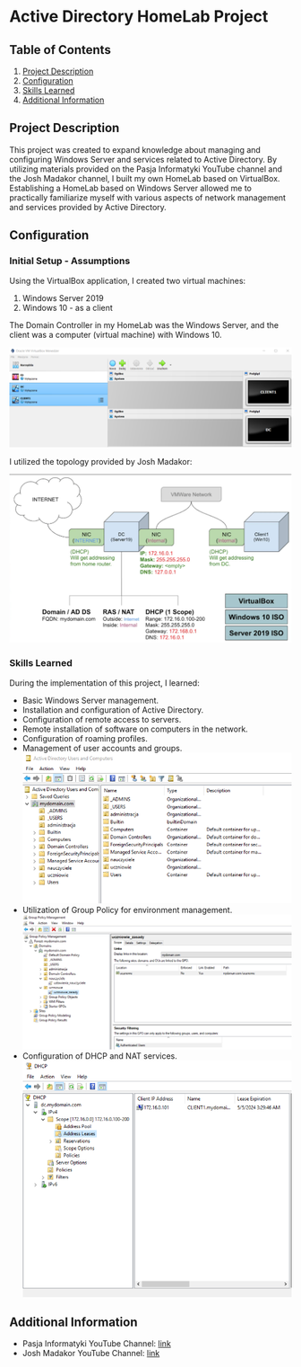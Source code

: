 # Active Directory HomeLab Project

## Table of Contents

1. [Project Description](#project-description)
2. [Configuration](#configuration)
3. [Skills Learned](#skills-learned)
4. [Additional Information](#additional-information)

## Project Description

This project was created to expand knowledge about managing and configuring Windows Server and services related to Active Directory. By utilizing materials provided on the Pasja Informatyki YouTube channel and the Josh Madakor channel, I built my own HomeLab based on VirtualBox. Establishing a HomeLab based on Windows Server allowed me to practically familiarize myself with various aspects of network management and services provided by Active Directory.

## Configuration

### Initial Setup - Assumptions

Using the VirtualBox application, I created two virtual machines:
1. Windows Server 2019
2. Windows 10 - as a client

The Domain Controller in my HomeLab was the Windows Server, and the client was a computer (virtual machine) with Windows 10.

![VBox screen](screens/vb.PNG)

I utilized the topology provided by Josh Madakor:

![Topology diagram](screens/topology.png)

### Skills Learned

During the implementation of this project, I learned:

- Basic Windows Server management.
- Installation and configuration of Active Directory.
- Configuration of remote access to servers.
- Remote installation of software on computers in the network.
- Configuration of roaming profiles.
- Management of user accounts and groups.
![ad](screens/active_directory.PNG)
- Utilization of Group Policy for environment management.
![group_policy](screens/group_policy.PNG)
- Configuration of DHCP and NAT services.
![dhcp](screens/dhcp.PNG)

## Additional Information

- Pasja Informatyki YouTube Channel: [link](https://www.youtube.com/@Pasjainformatyki)
- Josh Madakor YouTube Channel: [link](https://www.youtube.com/@JoshMadakor)
